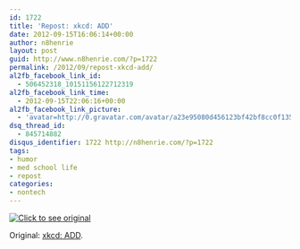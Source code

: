 ```yaml
---
id: 1722
title: 'Repost: xkcd: ADD'
date: 2012-09-15T16:06:14+00:00
author: n8henrie
layout: post
guid: http://www.n8henrie.com/?p=1722
permalink: /2012/09/repost-xkcd-add/
al2fb_facebook_link_id:
  - 506452318_10151156122712319
al2fb_facebook_link_time:
  - 2012-09-15T22:06:16+00:00
al2fb_facebook_link_picture:
  - 'avatar=http://0.gravatar.com/avatar/a23e95080d456123bf42bf8cc0f13519?s=96&amp;d=wavatar&amp;r=PG'
dsq_thread_id:
  - 845714882
disqus_identifier: 1722 http://n8henrie.com/?p=1722
tags:
- humor
- med school life
- repost
categories:
- nontech
---
```

<a target="_blank" href="http://xkcd.com/1106"><img src="http://imgs.xkcd.com/comics/add.png" alt="Click to see original" /></a>
  
Original: [xkcd: ADD](http://xkcd.com/1106/).